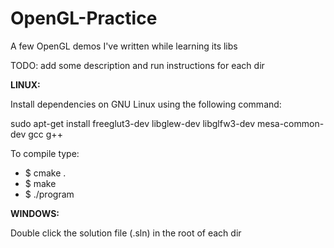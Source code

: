 # OpenGL-Practice

A few OpenGL demos I've written while learning its libs

TODO: add some description and run instructions for each dir

**LINUX:**

Install dependencies on GNU Linux using the following command:

sudo apt-get install freeglut3-dev libglew-dev libglfw3-dev mesa-common-dev gcc g++

To compile type:
 * $ cmake .
 * $ make
 * $ ./program

**WINDOWS:**

Double click the solution file (.sln) in the root of each dir
